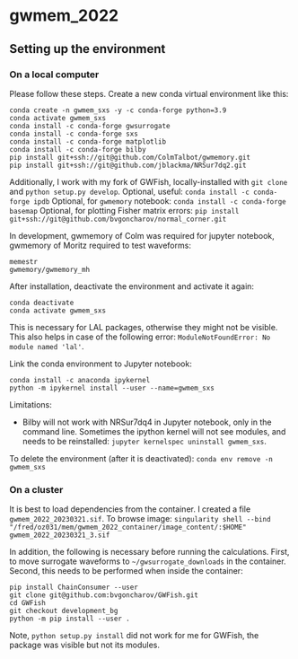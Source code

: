 # gwmem_2022

## Setting up the environment

### On a local computer

Please follow these steps. Create a new conda virtual environment like this:
```
conda create -n gwmem_sxs -y -c conda-forge python=3.9
conda activate gwmem_sxs
conda install -c conda-forge gwsurrogate
conda install -c conda-forge sxs
conda install -c conda-forge matplotlib
conda install -c conda-forge bilby
pip install git+ssh://git@github.com/ColmTalbot/gwmemory.git
pip install git+ssh://git@github.com/jblackma/NRSur7dq2.git
```
Additionally, I work with my fork of GWFish, locally-installed with `git clone` and `python setup.py develop`.
Optional, useful: `conda install -c conda-forge ipdb`
Optional, for `gwmemory` notebook: `conda install -c conda-forge basemap`
Optional, for plotting Fisher matrix errors: `pip install git+ssh://git@github.com/bvgoncharov/normal_corner.git`

In development, gwmemory of Colm was required for jupyter notebook, gwmemory of Moritz required to test waveforms:
```
memestr
gwmemory/gwmemory_mh
```

After installation, deactivate the environment and activate it again:
```
conda deactivate
conda activate gwmem_sxs
```
This is necessary for LAL packages, otherwise they might not be visible.
This also helps in case of the following error: `ModuleNotFoundError: No module named 'lal'`.

Link the conda environment to Jupyter notebook:
```
conda install -c anaconda ipykernel
python -m ipykernel install --user --name=gwmem_sxs
```
Limitations:
 - Bilby will not work with NRSur7dq4 in Jupyter notebook, only in the command line.
Sometimes the ipython kernel will not see modules, and needs to be reinstalled: `jupyter kernelspec uninstall gwmem_sxs`.

To delete the environment (after it is deactivated): `conda env remove -n gwmem_sxs`

### On a cluster

It is best to load dependencies from the container. I created a file `gwmem_2022_20230321.sif`. To browse image: `singularity shell --bind "/fred/oz031/mem/gwmem_2022_container/image_content/:$HOME" gwmem_2022_20230321_3.sif`

In addition, the following is necessary before running the calculations. First, to move surrogate waveforms to `~/gwsurrogate_downloads` in the container. Second, this needs to be performed when inside the container:
```
pip install ChainConsumer --user
git clone git@github.com:bvgoncharov/GWFish.git
cd GWFish
git checkout development_bg
python -m pip install --user .
```
Note, `python setup.py install` did not work for me for GWFish, the package was visible but not its modules.
